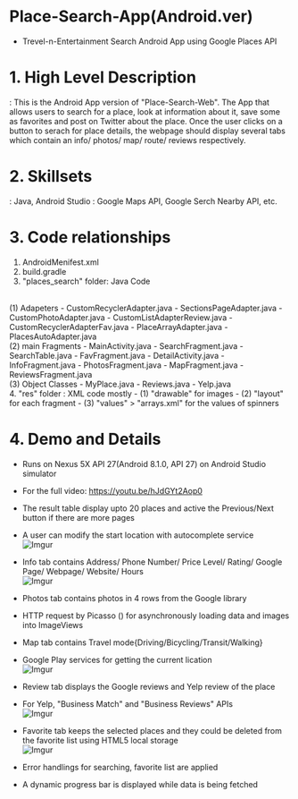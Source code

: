 # Place-Search-App(Android.ver)
- Trevel-n-Entertainment Search Android App using Google Places API

# 1. High Level Description
: This is the Android App version of "Place-Search-Web". 
The App that allows users to search for a place, look at information about it, save some as favorites and post on Twitter about the place. Once the user clicks on a button to serach for place details, the webpage should display several tabs which contain an info/ photos/ map/ route/ reviews respectively.

# 2. Skillsets
: Java, Android Studio
: Google Maps API, Google Serch Nearby API, etc.
   
# 3. Code relationships
1. AndroidMenifest.xml
2. build.gradle
3. "places_search" folder: Java Code
<br />
(1) Adapeters
- CustomRecyclerAdapter.java
- SectionsPageAdapter.java
- CustomPhotoAdapter.java
- CustomListAdapterReview.java
- CustomRecyclerAdapterFav.java
- PlaceArrayAdapter.java
- PlacesAutoAdapter.java
<br />
(2) main Fragments
- MainActivity.java
- SearchFragment.java
- SearchTable.java
- FavFragment.java
- DetailActivity.java
- InfoFragment.java
- PhotosFragment.java
- MapFragment.java
- ReviewsFragment.java
<br />					  
(3) Object Classes
- MyPlace.java
- Reviews.java 
- Yelp.java
<br />
4. "res" folder : XML code mostly 
- (1) "drawable" for images
- (2) "layout" for each fragment
- (3) "values" > "arrays.xml" for the values of spinners 

# 4. Demo and Details
- Runs on Nexus 5X API 27(Android 8.1.0, API 27) on Android Studio simulator
- For the full video: https://youtu.be/hJdGYt2Aop0

- The result table display upto 20 places and active the Previous/Next button if there are more pages
- A user can modify the start location with autocomplete service <br />
![Imgur](https://i.imgur.com/PMDuKDd.gif)

- Info tab contains Address/ Phone Number/ Price Level/ Rating/ Google Page/ Webpage/ Website/ Hours <br />
![Imgur](https://i.imgur.com/q3p2zmr.gif)

- Photos tab contains photos in 4 rows from the Google library
- HTTP request by Picasso () for asynchronously loading data and images into ImageViews
- Map tab contains Travel mode{Driving/Bicycling/Transit/Walking}
- Google Play services for getting the current lication <br />
![Imgur](https://i.imgur.com/7YePqO9.gif)

- Review tab displays the Google reviews and Yelp review of the place
- For Yelp, "Business Match" and "Business Reviews" APIs <br />
![Imgur](https://i.imgur.com/GVf3a72.gif)

- Favorite tab keeps the selected places and they could be deleted from the favorite list using HTML5 local storage <br />
![Imgur](https://i.imgur.com/FvdFzrt.gif)

- Error handlings for searching, favorite list are applied
- A dynamic progress bar is displayed while data is being fetched

